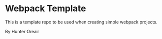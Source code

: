 # Webpack Template

This is a template repo to be used when creating simple webpack projects.

By Hunter Oreair
